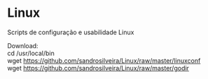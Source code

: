 # Linux
Scripts de configuração e usabilidade Linux

Download:<br>
cd /usr/local/bin<br>
wget https://github.com/sandrosilveira/Linux/raw/master/linuxconf<br>
wget https://github.com/sandrosilveira/Linux/raw/master/godir<br>
